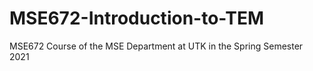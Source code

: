 # MSE672-Introduction-to-TEM
MSE672 Course of the MSE Department at UTK in the Spring Semester 2021
